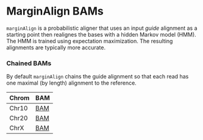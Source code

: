 # MarginAlign BAMs
`marginAlign` is a probabilistic aligner that uses an input _guide_ alignment as a starting point then realignes the
bases with a hidden Markov model (HMM). The HMM is trained using expectation maximization. The resulting alignments are
typically more accurate.

### Chained BAMs
By default `marginAlign` chains the guide alignment so that each read has one maximal (by length) alignment to the
reference.

| Chrom | BAM                                                                                      |
|  ---  | ---------------------------------------------------------------------------------------- |
| Chr10  | [BAM](https://s3-us-west-2.amazonaws.com/miten-human-genome-paper/chr10/chr10_realigned.bam)   |
| Chr20 | [BAM](https://s3-us-west-2.amazonaws.com/miten-human-genome-paper/chr20/chr20_realigned.bam) |
| ChrX | [BAM](https://s3-us-west-2.amazonaws.com/miten-human-genome-paper/chrX/chrX_realigned.bam) |



